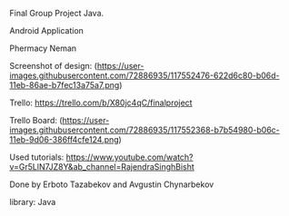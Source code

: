 Final Group Project Java.

Android Application

Phermacy Neman

Screenshot of design: (https://user-images.githubusercontent.com/72886935/117552476-622d6c80-b06d-11eb-86ae-b7fec13a75a7.png)

Trello: https://trello.com/b/X80jc4qC/finalproject

Trello Board: (https://user-images.githubusercontent.com/72886935/117552368-b7b54980-b06c-11eb-9d06-386ff4cfe124.png)

Used tutorials: https://www.youtube.com/watch?v=Gr5LlN7JZ8Y&ab_channel=RajendraSinghBisht


Done by Erboto Tazabekov and Avgustin Chynarbekov



library: Java
